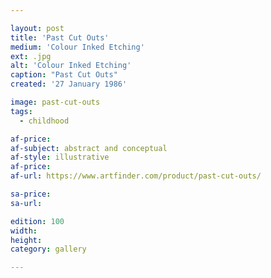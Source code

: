 ```yaml
---

layout: post
title: 'Past Cut Outs'
medium: 'Colour Inked Etching'
ext: .jpg
alt: 'Colour Inked Etching'
caption: "Past Cut Outs"
created: '27 January 1986'

image: past-cut-outs
tags:
  - childhood

af-price:
af-subject: abstract and conceptual
af-style: illustrative
af-price:
af-url: https://www.artfinder.com/product/past-cut-outs/

sa-price:
sa-url:

edition: 100
width:
height:
category: gallery

---
```

